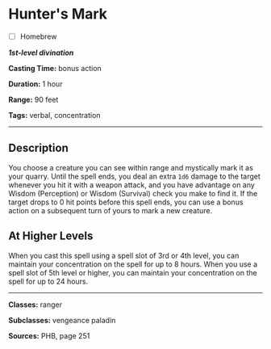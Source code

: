 # Hunter's Mark

- [ ] Homebrew

***1st-level divination***

**Casting Time:** bonus action

**Duration:** 1 hour

**Range:** 90 feet

**Tags:** verbal, concentration

---

## Description
You choose a creature you can see within range and mystically mark it as your quarry.
Until the spell ends, you deal an extra `1d6` damage to the target whenever you hit it with a weapon attack, and you have advantage on any Wisdom (Perception) or Wisdom (Survival) check you make to find it.
If the target drops to 0 hit points before this spell ends, you can use a bonus action on a subsequent turn of yours to mark a new creature.

## At Higher Levels
When you cast this spell using a spell slot of 3rd or 4th level, you can maintain your concentration on the spell for up to 8 hours.
When you use a spell slot of 5th level or higher, you can maintain your concentration on the spell for up to 24 hours.

---

**Classes:** ranger

**Subclasses:** vengeance paladin

**Sources:** PHB, page 251

